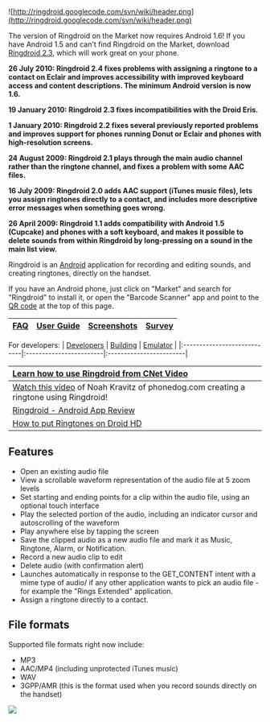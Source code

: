![http://ringdroid.googlecode.com/svn/wiki/header.png](http://ringdroid.googlecode.com/svn/wiki/header.png)

The version of Ringdroid on the Market now requires Android 1.6! If you have Android 1.5 and can't find Ringdroid on the Market, download [Ringdroid 2.3](http://ringdroid.googlecode.com/files/Ringdroid-2.3.apk), which will work great on your phone.

**26 July 2010: Ringdroid 2.4 fixes problems with assigning a ringtone to a contact on Eclair and improves accessibility with improved keyboard access and content descriptions. The minimum Android version is now 1.6.**

**19 January 2010: Ringdroid 2.3 fixes incompatibilities with the Droid Eris.**

**1 January 2010: Ringdroid 2.2 fixes several previously reported problems and improves support for phones running Donut or Eclair and phones with high-resolution screens.**

**24 August 2009: Ringdroid 2.1 plays through the main audio channel rather than the ringtone channel, and fixes a problem with some AAC files.**

**16 July 2009: Ringdroid 2.0 adds AAC support (iTunes music files), lets you assign ringtones directly to a contact, and includes more descriptive error messages when something goes wrong.**

**26 April 2009: Ringdroid 1.1 adds compatibility with Android 1.5 (Cupcake) and phones with a soft keyboard, and makes it possible to delete sounds from within Ringdroid by long-pressing on a sound in the main list view.**

Ringdroid is an [Android](http://code.google.com/android/) application for recording and editing sounds, and creating ringtones, directly on the handset.

If you have an Android phone, just click on "Market" and search for "Ringdroid" to install it, or open the "Barcode Scanner" app and point to the [QR code](http://phandroid.com/2009/07/29/qr-code-faq-and-fun/) at the top of this page.

| [FAQ](FAQ.md) | [User Guide](UsingRingdroid.md) | [Screenshots](Screenshots.md) | [Survey](http://spreadsheets.google.com/viewform?key=pjClfOcMDHuckMdw44cfgNA) |
|:--------------|:--------------------------------|:------------------------------|:------------------------------------------------------------------------------|

For developers:
| [Developers](Developers.md) | [Building](Building.md) | [Emulator](Emulator.md) |
|:----------------------------|:------------------------|:------------------------|

| [Learn how to use Ringdroid from CNet Video](http://cnettv.cnet.com/2001-1_53-50004290.html) |
|:---------------------------------------------------------------------------------------------|
| [Watch this video](http://www.phonedog.com/cell-phone-videos/t-mobile-g1-review-phone-and-ringtones.aspx) of Noah Kravitz of phonedog.com creating a ringtone using Ringdroid! |
| [Ringdroid - Android App Review](http://www.youtube.com/watch?v=ExE8XA7-4v4) |
| [How to put Ringtones on Droid HD](http://www.youtube.com/watch?v=AnAZ829lDVo) |

## Features ##

  * Open an existing audio file
  * View a scrollable waveform representation of the audio file at 5 zoom levels
  * Set starting and ending points for a clip within the audio file, using an optional touch interface
  * Play the selected portion of the audio, including an indicator cursor and autoscrolling of the waveform
  * Play anywhere else by tapping the screen
  * Save the clipped audio as a new audio file and mark it as Music, Ringtone, Alarm, or Notification.
  * Record a new audio clip to edit
  * Delete audio (with confirmation alert)
  * Launches automatically in response to the GET\_CONTENT intent with a mime type of audio/ if any other application wants to pick an audio file - for example the "Rings Extended" application.
  * Assign a ringtone directly to a contact.

## File formats ##

Supported file formats right now include:
  * MP3
  * AAC/MP4 (including unprotected iTunes music)
  * WAV
  * 3GPP/AMR (this is the format used when you record sounds directly on the handset)

[![](http://ringdroid.googlecode.com/svn/wiki/ringdroid_screenshot_2_small.png)](http://code.google.com/p/ringdroid/wiki/Screenshots)